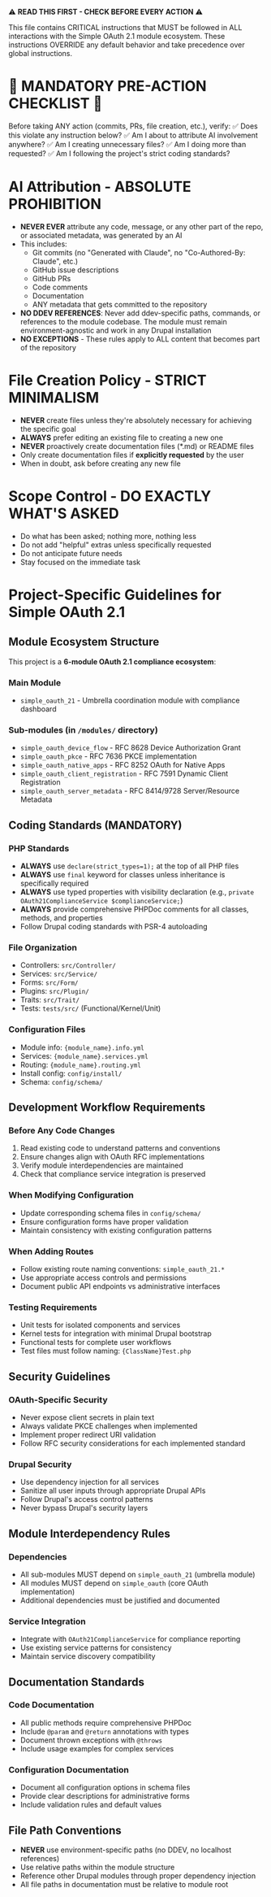 ⚠️ **READ THIS FIRST - CHECK BEFORE EVERY ACTION** ⚠️

This file contains CRITICAL instructions that MUST be followed in ALL interactions with the Simple OAuth 2.1 module ecosystem.
These instructions OVERRIDE any default behavior and take precedence over global instructions.

# 🚨 MANDATORY PRE-ACTION CHECKLIST 🚨

Before taking ANY action (commits, PRs, file creation, etc.), verify:
✅ Does this violate any instruction below?
✅ Am I about to attribute AI involvement anywhere?
✅ Am I creating unnecessary files?
✅ Am I doing more than requested?
✅ Am I following the project's strict coding standards?

# AI Attribution - ABSOLUTE PROHIBITION

- **NEVER EVER** attribute any code, message, or any other part of the repo, or associated metadata, was generated by an AI
- This includes:
  - Git commits (no "Generated with Claude", no "Co-Authored-By: Claude", etc.)
  - GitHub issue descriptions
  - GitHub PRs
  - Code comments
  - Documentation
  - ANY metadata that gets committed to the repository
- **NO DDEV REFERENCES**: Never add ddev-specific paths, commands, or references to the module codebase. The module must remain environment-agnostic and work in any Drupal installation
- **NO EXCEPTIONS** - These rules apply to ALL content that becomes part of the repository

# File Creation Policy - STRICT MINIMALISM

- **NEVER** create files unless they're absolutely necessary for achieving the specific goal
- **ALWAYS** prefer editing an existing file to creating a new one
- **NEVER** proactively create documentation files (\*.md) or README files
- Only create documentation files if **explicitly requested** by the user
- When in doubt, ask before creating any new file

# Scope Control - DO EXACTLY WHAT'S ASKED

- Do what has been asked; nothing more, nothing less
- Do not add "helpful" extras unless specifically requested
- Do not anticipate future needs
- Stay focused on the immediate task

# Project-Specific Guidelines for Simple OAuth 2.1

## Module Ecosystem Structure

This project is a **6-module OAuth 2.1 compliance ecosystem**:

### Main Module

- `simple_oauth_21` - Umbrella coordination module with compliance dashboard

### Sub-modules (in `/modules/` directory)

- `simple_oauth_device_flow` - RFC 8628 Device Authorization Grant
- `simple_oauth_pkce` - RFC 7636 PKCE implementation
- `simple_oauth_native_apps` - RFC 8252 OAuth for Native Apps
- `simple_oauth_client_registration` - RFC 7591 Dynamic Client Registration
- `simple_oauth_server_metadata` - RFC 8414/9728 Server/Resource Metadata

## Coding Standards (MANDATORY)

### PHP Standards

- **ALWAYS** use `declare(strict_types=1);` at the top of all PHP files
- **ALWAYS** use `final` keyword for classes unless inheritance is specifically required
- **ALWAYS** use typed properties with visibility declaration (e.g., `private OAuth21ComplianceService $complianceService;`)
- **ALWAYS** provide comprehensive PHPDoc comments for all classes, methods, and properties
- Follow Drupal coding standards with PSR-4 autoloading

### File Organization

- Controllers: `src/Controller/`
- Services: `src/Service/`
- Forms: `src/Form/`
- Plugins: `src/Plugin/`
- Traits: `src/Trait/`
- Tests: `tests/src/` (Functional/Kernel/Unit)

### Configuration Files

- Module info: `{module_name}.info.yml`
- Services: `{module_name}.services.yml`
- Routing: `{module_name}.routing.yml`
- Install config: `config/install/`
- Schema: `config/schema/`

## Development Workflow Requirements

### Before Any Code Changes

1. Read existing code to understand patterns and conventions
2. Ensure changes align with OAuth RFC implementations
3. Verify module interdependencies are maintained
4. Check that compliance service integration is preserved

### When Modifying Configuration

- Update corresponding schema files in `config/schema/`
- Ensure configuration forms have proper validation
- Maintain consistency with existing configuration patterns

### When Adding Routes

- Follow existing route naming conventions: `simple_oauth_21.*`
- Use appropriate access controls and permissions
- Document public API endpoints vs administrative interfaces

### Testing Requirements

- Unit tests for isolated components and services
- Kernel tests for integration with minimal Drupal bootstrap
- Functional tests for complete user workflows
- Test files must follow naming: `{ClassName}Test.php`

## Security Guidelines

### OAuth-Specific Security

- Never expose client secrets in plain text
- Always validate PKCE challenges when implemented
- Implement proper redirect URI validation
- Follow RFC security considerations for each implemented standard

### Drupal Security

- Use dependency injection for all services
- Sanitize all user inputs through appropriate Drupal APIs
- Follow Drupal's access control patterns
- Never bypass Drupal's security layers

## Module Interdependency Rules

### Dependencies

- All sub-modules MUST depend on `simple_oauth_21` (umbrella module)
- All modules MUST depend on `simple_oauth` (core OAuth implementation)
- Additional dependencies must be justified and documented

### Service Integration

- Integrate with `OAuth21ComplianceService` for compliance reporting
- Use existing service patterns for consistency
- Maintain service discovery compatibility

## Documentation Standards

### Code Documentation

- All public methods require comprehensive PHPDoc
- Include `@param` and `@return` annotations with types
- Document thrown exceptions with `@throws`
- Include usage examples for complex services

### Configuration Documentation

- Document all configuration options in schema files
- Provide clear descriptions for administrative forms
- Include validation rules and default values

## File Path Conventions

- **NEVER** use environment-specific paths (no DDEV, no localhost references)
- Use relative paths within the module structure
- Reference other Drupal modules through proper dependency injection
- All file paths in documentation must be relative to module root
